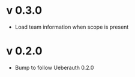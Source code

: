 # v 0.3.0

* Load team information when scope is present

# v 0.2.0

* Bump to follow Ueberauth 0.2.0
